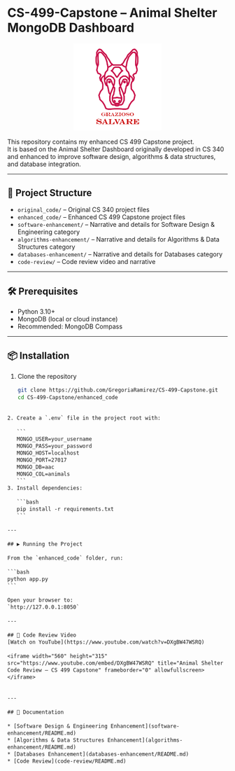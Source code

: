 # CS-499-Capstone – Animal Shelter MongoDB Dashboard

<p align="center">
  <img src="data/Grazioso%20Salvare%20Logo.png" alt="Grazioso Salvare Logo" width="200">
</p>




This repository contains my enhanced CS 499 Capstone project.  
It is based on the Animal Shelter Dashboard originally developed in CS 340 and enhanced to improve software design, algorithms & data structures, and database integration.

---

## 📂 Project Structure
- `original_code/` – Original CS 340 project files
- `enhanced_code/` – Enhanced CS 499 Capstone project files
- `software-enhancement/` – Narrative and details for Software Design & Engineering category
- `algorithms-enhancement/` – Narrative and details for Algorithms & Data Structures category
- `databases-enhancement/` – Narrative and details for Databases category
- `code-review/` – Code review video and narrative

---

## 🛠️ Prerequisites
- Python 3.10+
- MongoDB (local or cloud instance)
- Recommended: MongoDB Compass

---

## 📦 Installation
1. Clone the repository  
   ```bash
   git clone https://github.com/GregoriaRamirez/CS-499-Capstone.git
   cd CS-499-Capstone/enhanced_code
````

2. Create a `.env` file in the project root with:

   ```
   MONGO_USER=your_username
   MONGO_PASS=your_password
   MONGO_HOST=localhost
   MONGO_PORT=27017
   MONGO_DB=aac
   MONGO_COL=animals
   ```
3. Install dependencies:

   ```bash
   pip install -r requirements.txt
   ```

---

## ▶️ Running the Project

From the `enhanced_code` folder, run:

```bash
python app.py
```

Open your browser to:
`http://127.0.0.1:8050`

---

## 🎥 Code Review Video
[Watch on YouTube](https://www.youtube.com/watch?v=DXgBW47WSRQ)

<iframe width="560" height="315" src="https://www.youtube.com/embed/DXgBW47WSRQ" title="Animal Shelter Code Review – CS 499 Capstone" frameborder="0" allowfullscreen></iframe>


---

## 📄 Documentation

* [Software Design & Engineering Enhancement](software-enhancement/README.md)
* [Algorithms & Data Structures Enhancement](algorithms-enhancement/README.md)
* [Databases Enhancement](databases-enhancement/README.md)
* [Code Review](code-review/README.md)

